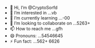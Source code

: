- 👋 Hi, I’m @CryptoSorfd
- 👀 I’m interested in ...vb
- 🌱 I’m currently learning ...-00
- 💞️ I’m looking to collaborate on ...5263+
- 📫 How to reach me ...gfh
- 😄 Pronouns: ...54546645
- ⚡ Fun fact: ...562+
6626
<!---652
CryptoSor/CryptoSor is a ✨ special ✨ repository because its `README.md` (this file) appears on your GitHub profile.
You can click the Preview link to take a look at your changes.
--->

